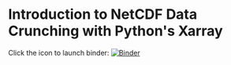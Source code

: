 # Introduction to NetCDF Data Crunching with Python's Xarray

Click the icon to launch binder:
[![Binder](https://binder.pangeo.io/badge_logo.svg)](https://binder.pangeo.io/v2/gh/ppoem/IntroXarray/master)

